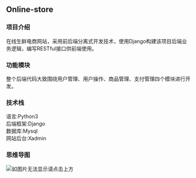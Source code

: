 ## Online-store
### 项目介绍  
在线生鲜电商网站，采用前后端分离式开发技术，使用Django构建该项目后端业务逻辑，编写RESTful接口供前端使用。 
### 功能模块
整个后端代码大致围绕用户管理、用户操作、商品管理、支付管理四个模块进行开发。   
### 技术栈
语言:Python3  
后端框架:Django  
数据库:Mysql  
网站后台:Xadmin  
### 思维导图
![如图片无法显示请点击上方](https://github.com/wang-junlin/Online-store/blob/master/Mind%20mapping.png)
